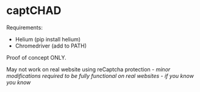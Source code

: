 # captCHAD

Requirements:
- Helium (pip install helium)
- Chromedriver (add to PATH)

Proof of concept ONLY. 

May not work on real website using reCaptcha protection - *minor modifications required to be fully functional on real websites - if you know you know*

